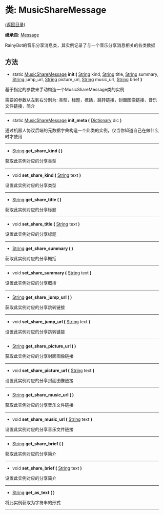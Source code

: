 # 类: MusicShareMessage  
[(返回目录)](README.md)  
  
**继承自:** [Message](Message.md)  
  
RainyBot的音乐分享消息类，其实例记录了与一个音乐分享消息相关的各类数据  
  
## 方法 
  
- static [MusicShareMessage](MusicShareMessage.md) **init (** [String](https://docs.godotengine.org/en/latest/classes/class_string.html) kind, [String](https://docs.godotengine.org/en/latest/classes/class_string.html) title, [String](https://docs.godotengine.org/en/latest/classes/class_string.html) summary, [String](https://docs.godotengine.org/en/latest/classes/class_string.html) jump_url, [String](https://docs.godotengine.org/en/latest/classes/class_string.html) picture_url, [String](https://docs.godotengine.org/en/latest/classes/class_string.html) music_url, [String](https://docs.godotengine.org/en/latest/classes/class_string.html) brief **)**  
  
基于指定的参数来手动构造一个MusicShareMessage类的实例   
  
需要的参数从左到右分别为: 类型，标题，概括，跳转链接，封面图像链接，音乐文件链接，简介  
  
---  
  
- static [MusicShareMessage](MusicShareMessage.md) **init_meta (** [Dictionary](https://docs.godotengine.org/en/latest/classes/class_dictionary.html) dic **)**  
  
通过机器人协议后端的元数据字典构造一个此类的实例，仅当你知道自己在做什么时才使用  
  
---  
  
-  [String](https://docs.godotengine.org/en/latest/classes/class_string.html) **get_share_kind ( )**  
  
获取此实例对应的分享类型  
  
---  
  
-  void **set_share_kind (** [String](https://docs.godotengine.org/en/latest/classes/class_string.html) text **)**  
  
设置此实例对应的分享类型  
  
---  
  
-  [String](https://docs.godotengine.org/en/latest/classes/class_string.html) **get_share_title ( )**  
  
获取此实例对应的分享标题  
  
---  
  
-  void **set_share_title (** [String](https://docs.godotengine.org/en/latest/classes/class_string.html) text **)**  
  
设置此实例对应的分享标题  
  
---  
  
-  [String](https://docs.godotengine.org/en/latest/classes/class_string.html) **get_share_summary ( )**  
  
获取此实例对应的分享概括  
  
---  
  
-  void **set_share_summary (** [String](https://docs.godotengine.org/en/latest/classes/class_string.html) text **)**  
  
设置此实例对应的分享概括  
  
---  
  
-  [String](https://docs.godotengine.org/en/latest/classes/class_string.html) **get_share_jump_url ( )**  
  
获取此实例对应的分享跳转链接  
  
---  
  
-  void **set_share_jump_url (** [String](https://docs.godotengine.org/en/latest/classes/class_string.html) text **)**  
  
设置此实例对应的分享跳转链接  
  
---  
  
-  [String](https://docs.godotengine.org/en/latest/classes/class_string.html) **get_share_picture_url ( )**  
  
获取此实例对应的分享封面图像链接  
  
---  
  
-  void **set_share_picture_url (** [String](https://docs.godotengine.org/en/latest/classes/class_string.html) text **)**  
  
设置此实例对应的分享封面图像链接  
  
---  
  
-  [String](https://docs.godotengine.org/en/latest/classes/class_string.html) **get_share_music_url ( )**  
  
获取此实例对应的分享音乐文件链接  
  
---  
  
-  void **set_share_music_url (** [String](https://docs.godotengine.org/en/latest/classes/class_string.html) text **)**  
  
设置此实例对应的分享音乐文件链接  
  
---  
  
-  [String](https://docs.godotengine.org/en/latest/classes/class_string.html) **get_share_brief ( )**  
  
获取此实例对应的分享简介  
  
---  
  
-  void **set_share_brief (** [String](https://docs.godotengine.org/en/latest/classes/class_string.html) text **)**  
  
设置此实例对应的分享简介  
  
---  
  
-  [String](https://docs.godotengine.org/en/latest/classes/class_string.html) **get_as_text ( )**  
  
将此实例获取为字符串的形式  
  
---  
  


